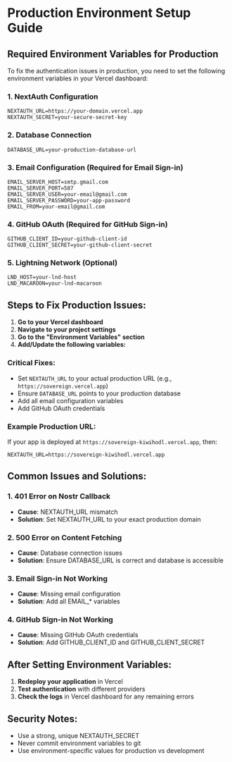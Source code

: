 # Production Environment Setup Guide

## Required Environment Variables for Production

To fix the authentication issues in production, you need to set the following environment variables in your Vercel dashboard:

### 1. NextAuth Configuration

```
NEXTAUTH_URL=https://your-domain.vercel.app
NEXTAUTH_SECRET=your-secure-secret-key
```

### 2. Database Connection

```
DATABASE_URL=your-production-database-url
```

### 3. Email Configuration (Required for Email Sign-in)

```
EMAIL_SERVER_HOST=smtp.gmail.com
EMAIL_SERVER_PORT=587
EMAIL_SERVER_USER=your-email@gmail.com
EMAIL_SERVER_PASSWORD=your-app-password
EMAIL_FROM=your-email@gmail.com
```

### 4. GitHub OAuth (Required for GitHub Sign-in)

```
GITHUB_CLIENT_ID=your-github-client-id
GITHUB_CLIENT_SECRET=your-github-client-secret
```

### 5. Lightning Network (Optional)

```
LND_HOST=your-lnd-host
LND_MACAROON=your-lnd-macaroon
```

## Steps to Fix Production Issues:

1. **Go to your Vercel dashboard**
2. **Navigate to your project settings**
3. **Go to the "Environment Variables" section**
4. **Add/Update the following variables:**

### Critical Fixes:

- Set `NEXTAUTH_URL` to your actual production URL (e.g., `https://sovereign.vercel.app`)
- Ensure `DATABASE_URL` points to your production database
- Add all email configuration variables
- Add GitHub OAuth credentials

### Example Production URL:

If your app is deployed at `https://sovereign-kiwihodl.vercel.app`, then:

```
NEXTAUTH_URL=https://sovereign-kiwihodl.vercel.app
```

## Common Issues and Solutions:

### 1. 401 Error on Nostr Callback

- **Cause**: NEXTAUTH_URL mismatch
- **Solution**: Set NEXTAUTH_URL to your exact production domain

### 2. 500 Error on Content Fetching

- **Cause**: Database connection issues
- **Solution**: Ensure DATABASE_URL is correct and database is accessible

### 3. Email Sign-in Not Working

- **Cause**: Missing email configuration
- **Solution**: Add all EMAIL\_\* variables

### 4. GitHub Sign-in Not Working

- **Cause**: Missing GitHub OAuth credentials
- **Solution**: Add GITHUB_CLIENT_ID and GITHUB_CLIENT_SECRET

## After Setting Environment Variables:

1. **Redeploy your application** in Vercel
2. **Test authentication** with different providers
3. **Check the logs** in Vercel dashboard for any remaining errors

## Security Notes:

- Use a strong, unique NEXTAUTH_SECRET
- Never commit environment variables to git
- Use environment-specific values for production vs development
